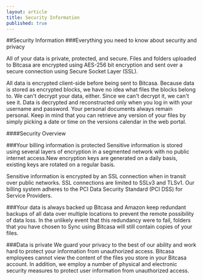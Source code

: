```yaml
---
layout: article
title: Security Information
published: true
---
```


##Security Information
###Everything you need to know about security and privacy

All of your data is private, protected, and secure. Files and folders uploaded to Bitcasa are encrypted using AES-256 bit encryption and sent over a secure connection using Secure Socket Layer (SSL).

All data is encrypted client-side before being sent to Bitcasa. Because data is stored as encrypted blocks, we have no idea what files the blocks belong to. We can't decrypt your data, either. Since we can't decrypt it, we can't see it. Data is decrypted and reconstructed only when you log in with your username and password. Your personal documents always remain personal. Keep in mind that you can retrieve any version of your files by simply picking a date or time on the versions calendar in the web portal. 

####Security Overview

###Your billing information is protected
Sensitive information is stored using several layers of encryption in a segmented network with no public internet access.New encryption keys are generated on a daily basis, existing keys are rotated on a regular basis.

Sensitive information is encrypted by an SSL connection when in transit over public networks. SSL connections are limited to SSLv3 and TLSv1. Our billing system adheres to the PCI Data Security Standard (PCI DSS) for Service Providers.

###Your data is always backed up
Bitcasa and Amazon keep redundant backups of all data over multiple locations to prevent the remote possibility of data loss. In the unlikely event that this redundancy were to fail, folders that you have chosen to Sync using Bitcasa will still contain copies of your files. 

###Data is private
We guard your privacy to the best of our ability and work hard to protect your information from unauthorized access. Bitcasa employees cannot view the content of the files you store in your Bitcasa account. In addition, we employ a number of physical and electronic security measures to protect user information from unauthorized access.


